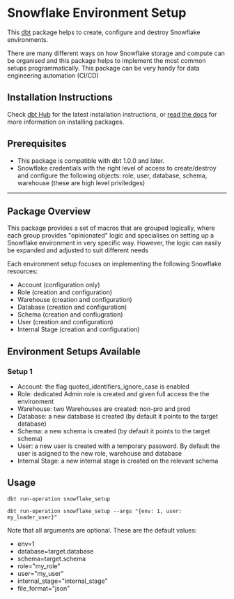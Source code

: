 # Snowflake Environment Setup

This [dbt](https://github.com/dbt-labs/dbt-core) package helps to create, configure and destroy Snowflake environments.

There are many different ways on how Snowflake storage and compute can be organised and this package helps to implement 
the most common setups programmatically. This package can be very handy for data engineering automation (CI/CD)

## Installation Instructions
Check [dbt Hub](https://hub.getdbt.com/montreal-analytics/snowflake_utils/latest/) for the latest installation instructions, or [read the docs](https://docs.getdbt.com/docs/package-management) for more information on installing packages.

## Prerequisites
- This package is compatible with dbt 1.0.0 and later.
- Snowflake credentials with the right level of access to create/destroy and configure the following objects: role, user, database, schema, warehouse (these are high level priviledges)

----

## Package Overview

This package provides a set of macros that are grouped logically, where each group provides "opinionated" logic and specialises on setting up a Snowflake environment 
in very specific way. However, the logic can easily be expanded and adjusted to suit different needs

Each environment setup focuses on implementing the following Snowflake resources:
- Account (configuration only)
- Role (creation and configuration)
- Warehouse (creation and configuration)
- Database (creation and configuration)
- Schema (creation and confiugration)
- User (creation and configuration)
- Internal Stage (creation and configuration)

## Environment Setups Available

### Setup 1
- Account: the flag quoted_identifiers_ignore_case is enabled
- Role: dedicated Admin role is created and given full access the the environment
- Warehouse: two Warehouses are created: non-pro and prod
- Database: a new database is created (by default it points to the target database)
- Schema: a new schema is created (by default it points to the target schema)
- User: a new user is created with a temporary password. By default the user is asigned to the new role, warehouse and database
- Internal Stage: a new internal stage is created on the relevant schema

## Usage
```
dbt run-operation snowflake_setup

dbt run-operation snowflake_setup --args "{env: 1, user: my_loader_user}"
```

Note that all arguments are optional. These are the default values:
- env=1
- database=target.database
- schema=target.schema
- role="my_role"
- user="my_user"
- internal_stage="internal_stage"
- file_format="json"
